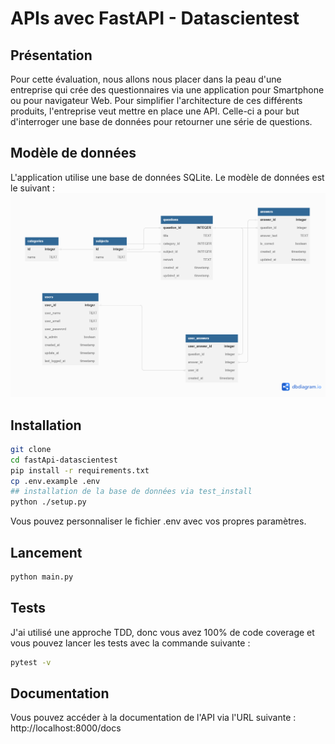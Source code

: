 # APIs avec FastAPI - Datascientest
## Présentation
Pour cette évaluation, nous allons nous placer dans la peau d'une entreprise qui crée des questionnaires via une application pour Smartphone ou pour navigateur Web. Pour simplifier l'architecture de ces différents produits, l'entreprise veut mettre en place une API. Celle-ci a pour but d'interroger une base de données pour retourner une série de questions.

## Modèle de données
L'application utilise une base de données SQLite. Le modèle de données est le suivant :
![DS - fastapi.png](DS-fastapi.png)

## Installation
```bash
git clone
cd fastApi-datascientest
pip install -r requirements.txt
cp .env.example .env
## installation de la base de données via test_install
python ./setup.py 
```
Vous pouvez personnaliser le fichier .env avec vos propres paramètres.

## Lancement
```bash
python main.py
```

## Tests
J'ai utilisé une approche TDD, donc vous avez 100% de code coverage et vous pouvez lancer les tests avec la commande suivante : 
```bash
pytest -v
```

## Documentation
Vous pouvez accéder à la documentation de l'API via l'URL suivante : http://localhost:8000/docs
